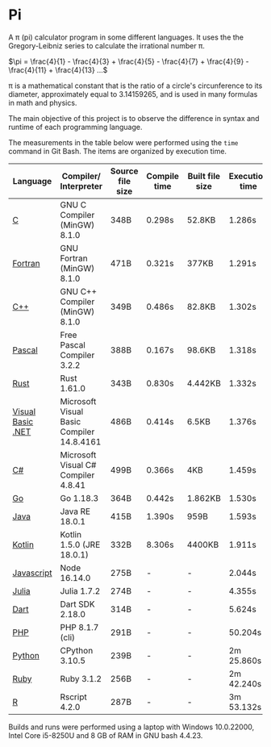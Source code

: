 # Pi

A &pi; (pi) calculator program in some different languages. It uses the the Gregory-Leibniz series to calculate the irrational number &pi;.

$\pi = \frac{4}{1} - \frac{4}{3} + \frac{4}{5} - \frac{4}{7} + \frac{4}{9} - \frac{4}{11} + \frac{4}{13} ...$

&pi; is a mathematical constant that is the ratio of a circle's circunference to its diameter, approximately equal to 3.14159265, and is used in many formulas in math and physics.

The main objective of this project is to observe the difference in syntax and runtime of each programming language.

The measurements in the table below were performed using the `time` command in Git Bash. The items are organized by execution time.

| Language | Compiler/ Interpreter | Source file size | Compile time| Built file size| Execution time |
| --- | --- | --- | --- | --- | --- |
| <a href="./src/pi.c">C</a> | GNU C Compiler (MinGW) 8.1.0 | 348B | 0.298s |52.8KB| 1.286s |
| <a href="./src/pi.f90">Fortran</a> | GNU Fortran (MinGW) 8.1.0 | 471B | 0.321s | 377KB| 1.291s |
| <a href="./src/pi.cpp">C++</a> | GNU C++ Compiler (MinGW) 8.1.0 | 349B | 0.486s |82.8KB| 1.302s |
| <a href="./src/pi.pp">Pascal</a> | Free Pascal Compiler 3.2.2| 388B| 0.167s |98.6KB| 1.318s |
| <a href="./src/pi.rs">Rust</a> | Rust 1.61.0 |343B| 0.830s |4.442KB| 1.332s |
| <a href="./src/pi.vb">Visual Basic .NET</a> | Microsoft Visual Basic Compiler 14.8.4161|486B| 0.414s |6.5KB| 1.376s|
| <a href="./src/pi.cs">C#</a> | Microsoft Visual C# Compiler 4.8.41 | 499B | 0.366s | 4KB| 1.459s |
| <a href="./src/pi.go">Go</a> | Go 1.18.3 | 364B | 0.442s | 1.862KB| 1.530s |
| <a href="./src/Pi.java">Java</a> | Java RE 18.0.1 | 415B | 1.390s |959B| 1.593s |
| <a href="./src/pi.kt">Kotlin</a> | Kotlin 1.5.0 (JRE 18.0.1) | 332B | 8.306s | 4400KB| 1.911s |
| <a href="./src/pi.js">Javascript</a> | Node 16.14.0 | 275B | - | - | 2.044s |
| <a href="./src/pi.jl">Julia</a> | Julia 1.7.2 | 274B | - | - | 4.355s |
| <a href="./src/pi.dart">Dart</a> | Dart SDK 2.18.0 | 314B | - | - | 5.624s |
| <a href="./src/pi.php">PHP</a> | PHP 8.1.7 (cli)| 291B | - | - | 50.204s |
| <a href="./src/pi.py">Python</a> | CPython 3.10.5 |239B | - | - | 2m 25.860s |
| <a href="./src/pi.rb">Ruby</a> | Ruby 3.1.2 |256B| - | - | 2m 42.240s |
| <a href="./src/pi.r">R</a> | Rscript 4.2.0 | 287B| - | - | 3m 53.132s |

Builds and runs were performed using a laptop with Windows 10.0.22000, Intel Core i5-8250U and 8 GB of RAM in GNU bash 4.4.23.
